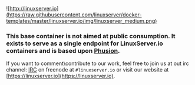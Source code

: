 ![http://linuxserver.io](https://raw.githubusercontent.com/linuxserver/docker-templates/master/linuxserver.io/img/linuxserver_medium.png)

### This base container is not aimed at public consumption. It exists to serve as a single endpoint for LinuxServer.io containers and is based upon [Phusion](https://github.com/phusion/baseimage-docker).

If you want to comment\contribute to our work, feel free to join us at out irc channel:
[IRC](https://www.linuxserver.io/irc/) on freenode at `#linuxserver.io` or visit our website at [https://linuxserver.io](https://linuxserver.io).
